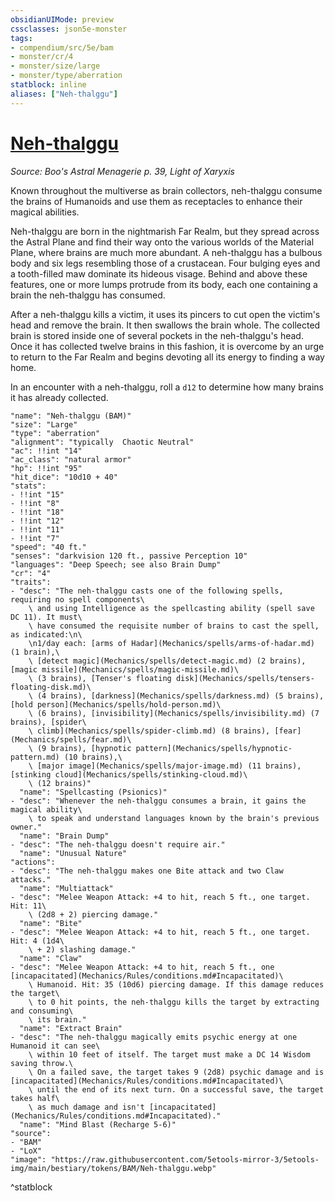 ```yaml
---
obsidianUIMode: preview
cssclasses: json5e-monster
tags:
- compendium/src/5e/bam
- monster/cr/4
- monster/size/large
- monster/type/aberration
statblock: inline
aliases: ["Neh-thalggu"]
---
```

# [Neh-thalggu](Mechanics\bestiary\aberration/neh-thalggu-bam.md)
*Source: Boo's Astral Menagerie p. 39, Light of Xaryxis*  

Known throughout the multiverse as brain collectors, neh-thalggu consume the brains of Humanoids and use them as receptacles to enhance their magical abilities.

Neh-thalggu are born in the nightmarish Far Realm, but they spread across the Astral Plane and find their way onto the various worlds of the Material Plane, where brains are much more abundant. A neh-thalggu has a bulbous body and six legs resembling those of a crustacean. Four bulging eyes and a tooth-filled maw dominate its hideous visage. Behind and above these features, one or more lumps protrude from its body, each one containing a brain the neh-thalggu has consumed.

After a neh-thalggu kills a victim, it uses its pincers to cut open the victim's head and remove the brain. It then swallows the brain whole. The collected brain is stored inside one of several pockets in the neh-thalggu's head. Once it has collected twelve brains in this fashion, it is overcome by an urge to return to the Far Realm and begins devoting all its energy to finding a way home.

In an encounter with a neh-thalggu, roll a `d12` to determine how many brains it has already collected.

```statblock
"name": "Neh-thalggu (BAM)"
"size": "Large"
"type": "aberration"
"alignment": "typically  Chaotic Neutral"
"ac": !!int "14"
"ac_class": "natural armor"
"hp": !!int "95"
"hit_dice": "10d10 + 40"
"stats":
- !!int "15"
- !!int "8"
- !!int "18"
- !!int "12"
- !!int "11"
- !!int "7"
"speed": "40 ft."
"senses": "darkvision 120 ft., passive Perception 10"
"languages": "Deep Speech; see also Brain Dump"
"cr": "4"
"traits":
- "desc": "The neh-thalggu casts one of the following spells, requiring no spell components\
    \ and using Intelligence as the spellcasting ability (spell save DC 11). It must\
    \ have consumed the requisite number of brains to cast the spell, as indicated:\n\
    \n1/day each: [arms of Hadar](Mechanics/spells/arms-of-hadar.md) (1 brain),\
    \ [detect magic](Mechanics/spells/detect-magic.md) (2 brains), [magic missile](Mechanics/spells/magic-missile.md)\
    \ (3 brains), [Tenser's floating disk](Mechanics/spells/tensers-floating-disk.md)\
    \ (4 brains), [darkness](Mechanics/spells/darkness.md) (5 brains), [hold person](Mechanics/spells/hold-person.md)\
    \ (6 brains), [invisibility](Mechanics/spells/invisibility.md) (7 brains), [spider\
    \ climb](Mechanics/spells/spider-climb.md) (8 brains), [fear](Mechanics/spells/fear.md)\
    \ (9 brains), [hypnotic pattern](Mechanics/spells/hypnotic-pattern.md) (10 brains),\
    \ [major image](Mechanics/spells/major-image.md) (11 brains), [stinking cloud](Mechanics/spells/stinking-cloud.md)\
    \ (12 brains)"
  "name": "Spellcasting (Psionics)"
- "desc": "Whenever the neh-thalggu consumes a brain, it gains the magical ability\
    \ to speak and understand languages known by the brain's previous owner."
  "name": "Brain Dump"
- "desc": "The neh-thalggu doesn't require air."
  "name": "Unusual Nature"
"actions":
- "desc": "The neh-thalggu makes one Bite attack and two Claw attacks."
  "name": "Multiattack"
- "desc": "Melee Weapon Attack: +4 to hit, reach 5 ft., one target. Hit: 11\
    \ (2d8 + 2) piercing damage."
  "name": "Bite"
- "desc": "Melee Weapon Attack: +4 to hit, reach 5 ft., one target. Hit: 4 (1d4\
    \ + 2) slashing damage."
  "name": "Claw"
- "desc": "Melee Weapon Attack: +4 to hit, reach 5 ft., one [incapacitated](Mechanics/Rules/conditions.md#Incapacitated)\
    \ Humanoid. Hit: 35 (10d6) piercing damage. If this damage reduces the target\
    \ to 0 hit points, the neh-thalggu kills the target by extracting and consuming\
    \ its brain."
  "name": "Extract Brain"
- "desc": "The neh-thalggu magically emits psychic energy at one Humanoid it can see\
    \ within 10 feet of itself. The target must make a DC 14 Wisdom saving throw.\
    \ On a failed save, the target takes 9 (2d8) psychic damage and is [incapacitated](Mechanics/Rules/conditions.md#Incapacitated)\
    \ until the end of its next turn. On a successful save, the target takes half\
    \ as much damage and isn't [incapacitated](Mechanics/Rules/conditions.md#Incapacitated)."
  "name": "Mind Blast (Recharge 5-6)"
"source":
- "BAM"
- "LoX"
"image": "https://raw.githubusercontent.com/5etools-mirror-3/5etools-img/main/bestiary/tokens/BAM/Neh-thalggu.webp"
```
^statblock